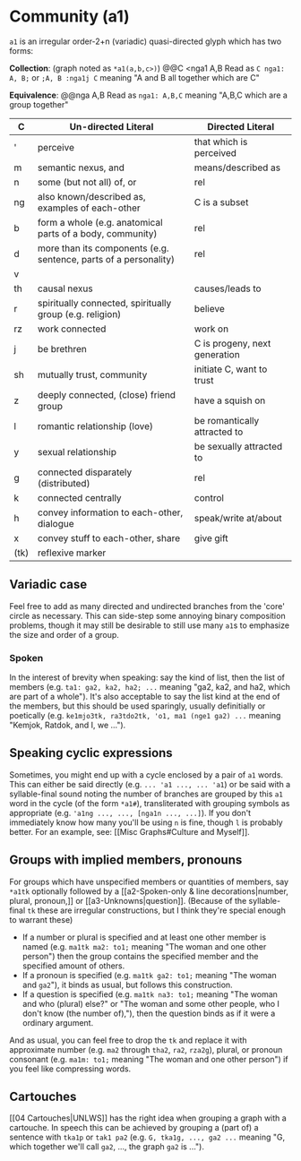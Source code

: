 # Community (a1)
`a1` is an irregular order-2+n (variadic) quasi-directed glyph which has two forms:

**Collection**: (graph noted as `*a1(a,b,c>)`)
@@C <nga1 A,B
Read as `C nga1: A, B;` or `;A, B :nga1j C`  meaning "A and B all together which are C"

**Equivalence**:
@@nga A,B
Read as `nga1: A,B,C` meaning "A,B,C which are a group together"

C | Un-directed Literal | Directed Literal
-|-|-
'| perceive | that which is perceived
m| semantic nexus, and | means/described as
n| some (but not all) of, or | rel
ng| also known/described as, examples of each-other | C is a subset
b| form a whole (e.g. anatomical parts of a body, community) | rel
d| more than its components (e.g. sentence, parts of a personality) | rel
v|
th| causal nexus | causes/leads to
r| spiritually connected, spiritually group (e.g. religion) | believe
rz| work connected | work on
j| be brethren | C is progeny, next generation
sh| mutually trust, community | initiate C, want to trust
z| deeply connected, (close) friend group | have a squish on
l| romantic relationship (love) | be romantically attracted to
y| sexual relationship | be sexually attracted to
g| connected disparately (distributed) | rel
k| connected centrally | control
h| convey information to each-other, dialogue | speak/write at/about
x| convey stuff to each-other, share | give gift
(tk)| reflexive marker

## Variadic case
Feel free to add as many directed and undirected branches from the 'core' circle as necessary. This can side-step some annoying binary composition problems, though it may still be desirable to still use many `a1`s to emphasize the size and order of a group.
### Spoken
In the interest of brevity when speaking: say the kind of list, then the list of members (e.g. `ta1: ga2, ka2, ha2; ...` meaning "ga2, ka2, and ha2, which are part of a whole"). It's also acceptable to say the list kind at the end of the members, but this should be used sparingly, usually definitially or poetically (e.g. `ke1mjo3tk, ra3tdo2tk, 'o1, ma1 (nge1 ga2) ...` meaning "Kemjok, Ratdok, and I, we ...").

## Speaking cyclic expressions
Sometimes, you might end up with a cycle enclosed by a pair of `a1` words. This can either be said directly (e.g. `... 'a1 ..., ... 'a1`) or be said with a syllable-final sound noting the number of branches are grouped by this `a1` word in the cycle (of the form `*a1#`), transliterated with grouping symbols as appropriate (e.g. `'a1ng ..., ..., [nga1n ..., ...]`). If you don't immediately know how many you'll be using `n` is fine, though `l` is probably better. For an example, see: [[Misc Graphs#Culture and Myself]].

## Groups with implied members, pronouns
For groups which have unspecified members or quantities of members, say `*a1tk` optionally followed by a [[a2-Spoken-only & line decorations|number, plural, pronoun,]] or [[a3-Unknowns|question]].
(Because of the syllable-final `tk` these are irregular constructions, but I think they're special enough to warrant these)
- If a number or plural is specified and at least one other member is named (e.g. `ma1tk ma2: to1;` meaning "The woman and one other person") then the group contains the specified member and the specified amount of others.
- If a pronoun is specified (e.g. `ma1tk ga2: to1;` meaning "The woman and `ga2`"), it binds as usual, but follows this construction.
- If a question is specified (e.g. `ma1tk na3: to1;` meaning "The woman and who (plural) else?" or "The woman and some other people, who I don't know (the number of),"), then the question binds as if it were a ordinary argument.

And as usual, you can feel free to drop the `tk` and replace it with approximate number (e.g. `ma2` through `tha2`, `ra2`, `rza2g`), plural, or pronoun consonant (e.g. `ma1m: to1;` meaning "The woman and one other person") if you feel like compressing words.

## Cartouches
[[04 Cartouches|UNLWS]] has the right idea when grouping a graph with a cartouche. In speech this can be achieved by grouping a (part of) a sentence with `tka1p` or `tak1 pa2` (e.g. `G, tka1g, ..., ga2 ...` meaning "G, which together we'll call `ga2`, ..., the graph `ga2` is ...").